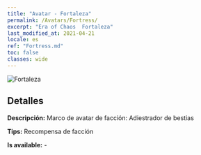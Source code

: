 ```yaml
---
title: "Avatar - Fortaleza"
permalink: /Avatars/Fortress/
excerpt: "Era of Chaos  Fortaleza"
last_modified_at: 2021-04-21
locale: es
ref: "Fortress.md"
toc: false
classes: wide
---
```

 ![Fortaleza](/images/a/avatarFrame_46.png)

## Detalles

 **Descripción:** Marco de avatar de facción: Adiestrador de bestias 

 **Tips:** Recompensa de facción 

 **Is available:**  - 

